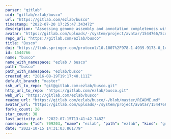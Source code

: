 ```yaml
---
parser: "gitlab"
uid: "gitlab/ezlab/busco"
url: "https://gitlab.com/ezlab/busco"
timestamp: "2022-07-20 17:25:47.343472"
description: "Assessing genome assembly and annotation completeness with Benchmarking Universal Single-Copy Orthologs (BUSCO)"
avatar: "https://gitlab.com/uploads/-/system/project/avatar/1544766/Screen_Shot_2019-11-26_at_17.26.57.png"
repo_url: "https://gitlab.com/ezlab/busco"
title: "Busco"
doi: "https://link.springer.com/protocol/10.1007%2F978-1-4939-9173-0_14"
id: 1544766
name: "busco"
name_with_namespace: "ezlab / busco"
path: "busco"
path_with_namespace: "ezlab/busco"
created_at: "2016-08-19T19:17:48.111Z"
default_branch: "master"
ssh_url_to_repo: "git@gitlab.com:ezlab/busco.git"
http_url_to_repo: "https://gitlab.com/ezlab/busco.git"
web_url: "https://gitlab.com/ezlab/busco"
readme_url: "https://gitlab.com/ezlab/busco/-/blob/master/README.md"
avatar_url: "https://gitlab.com/uploads/-/system/project/avatar/1544766/Screen_Shot_2019-11-26_at_17.26.57.png"
forks_count: 20
star_count: 38
last_activity_at: "2022-07-15T13:41:42.748Z"
namespace: {"id": 709203, "name": "ezlab", "path": "ezlab", "kind": "group", "full_path": "ezlab", "parent_id": null, "avatar_url": "/uploads/-/system/group/avatar/709203/Screen_Shot_2018-12-23_at_20.09.44.png", "web_url": "https://gitlab.com/groups/ezlab"}
date: "2022-10-15 14:31:03.861779"
---
```

